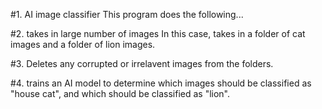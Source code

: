 #1. AI image classifier
This program does the following...

#2. takes in large number of images 
In this case, takes in a folder of cat images and a folder of lion images.

#3. Deletes any corrupted or irrelavent images from the folders.

#4. trains an AI model to determine which images should be classified as "house cat", and which should be classified as "lion".